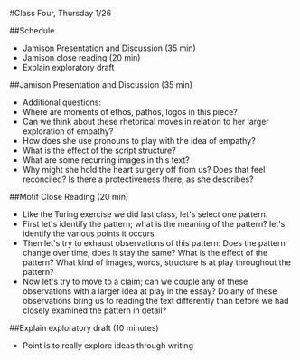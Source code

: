 #Class Four, Thursday 1/26

##Schedule
- Jamison Presentation and Discussion (35 min)
- Jamison close reading (20 min)
- Explain exploratory draft

##Jamison Presentation and Discussion (35 min)
- Additional questions:  
- Where are moments of ethos, pathos, logos in this piece?
- Can we think about these rhetorical moves in relation to her larger exploration of empathy?
- How does she use pronouns to play with the idea of empathy?
- What is the effect of the script structure? 
- What are some recurring images in this text? 
- Why might she hold the heart surgery off from us? Does that feel reconciled? Is there a protectiveness there, as she describes? 

##Motif Close Reading (20 min)
- Like the Turing exercise we did last class, let's select one pattern.
- First let's identify the pattern; what is the meaning of the pattern? let's identify the various points it occurs
- Then let's try to exhaust observations of this pattern: Does the pattern change over time, does it stay the same? What is the effect of the pattern? What kind of images, words, structure is at play throughout the pattern?
- Now let's try to move to a claim; can we couple any of these observations with a larger idea at play in the essay? Do any of these observations bring us to reading the text differently than before we had closely examined the pattern in detail?

##Explain exploratory draft (10 minutes)
- Point is to really explore ideas through writing

